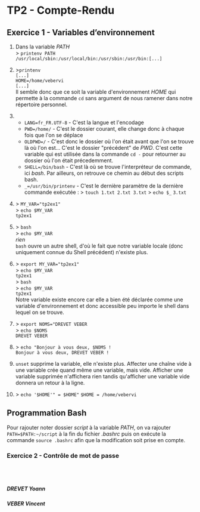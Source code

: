 # TP2 - Compte-Rendu

## Exercice 1 - Variables d’environnement

1. Dans la variable *PATH*
<br>\> `printenv PATH`
<br>`/usr/local/sbin:/usr/local/bin:/usr/sbin:/usr/bin:[...]`

2. \>`printenv`
<br>`[...]`
<br>`HOME=/home/vebervi`
<br>`[...]`
<br>Il semble donc que ce soit la variable d'environnement *HOME* qui permette à la commande `cd` sans argument de nous ramener dans notre répertoire personnel.

3. - `LANG=fr_FR.UTF-8` - C'est la langue et l'encodage
	- `PWD=/home/` - C'est le dossier courant, elle change donc à chaque fois que l'on se déplace
	- `OLDPWD=/` - C'est donc le dossier où l'on était avant que l'on se trouve là où l'on est... C'est le dossier "précédent" de *PWD*. C'est cette variable qui est utilisée dans la commande `cd -` pour retourner au dossier où l'on était précedemment.
	- `SHELL=/bin/bash` - C'est là où se trouve l'interpréteur de commande, ici *bash*. Par ailleurs, on retrouve ce chemin au début des scripts bash.
	- `_=/usr/bin/printenv` - C'est le dernière paramètre de la dernière commande exécutée : 
	\> `touch 1.txt 2.txt 3.txt`
	\> `echo $_`
	`3.txt`

4. \> `MY_VAR="tp2ex1"`
<br>\> `echo $MY_VAR`
<br>`tp2ex1`

5. \> `bash`
<br>\> `echo $MY_VAR`
<br>*rien*
<br>`bash` ouvre un autre shell, d'où le fait que notre variable locale (donc uniquement connue du Shell précédent) n'existe plus.

6. \> `export MY_VAR="tp2ex1"`
<br>\> `echo $MY_VAR`
<br>`tp2ex1`
<br>\> `bash`
<br>\> `echo $MY_VAR`
<br>`tp2ex1`
<br>Notre variable existe encore car elle a bien été déclarée comme une variable d'environnement et donc accessible peu importe le shell dans lequel on se trouve.

7. \> `export NOMS="DREVET VEBER`
<br>\> `echo $NOMS`
<br>`DREVET VEBER`

8. \> `echo "Bonjour à vous deux, $NOMS !`
<br>`Bonjour à vous deux, DREVET VEBER !`

9. `unset` supprime la variable, elle n'existe plus. Affecter une chaîne vide à une variable crée quand même une variable, mais vide. Afficher une variable supprimée n'affichera rien tandis qu'afficher une variable vide donnera un retour à la ligne.

10. \> `echo '$HOME'" = $HOME"`
`$HOME = /home/vebervi`

## Programmation Bash

Pour rajouter noter dossier *script* à la variable *PATH*, on va rajouter `PATH=$PATH:~/script` à la fin du fichier *.bashrc* puis on exécute la commande `source .bashrc` afin que la modification soit prise en compte.

### Exercice 2 - Contrôle de mot de passe
<br><br>
##### DREVET Yoann
##### VEBER Vincent
